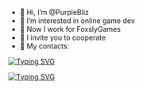 - 👋 Hi, I’m @PurpleBliz
- 👀 I’m interested in online game dev
- 🌱 Now I work for FoxslyGames
- 💞️ I invite you to cooperate
- :email: My contacts:
  
[![Typing SVG](https://readme-typing-svg.herokuapp.com?color=%2336BCF7&lines=Email:+nikapacb@gmail.com)](https://git.io/typing-svg)

[![Typing SVG](https://readme-typing-svg.herokuapp.com?color=%2336BCF7&lines=Discord:+purplebliz)](https://git.io/typing-svg)

<!---
PurpleBliz/PurpleBliz is a ✨ special ✨ repository because its `README.md` (this file) appears on your GitHub profile.
You can click the Preview link to take a look at your changes.
--->

